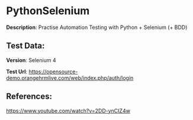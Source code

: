# PythonSelenium

**Description**: Practise Automation Testing with Python + Selenium (+ BDD)

## Test Data:

**Version**: Selenium 4

**Test Url**: https://opensource-demo.orangehrmlive.com/web/index.php/auth/login

## References:

https://www.youtube.com/watch?v=2DD-ynCIZ4w
